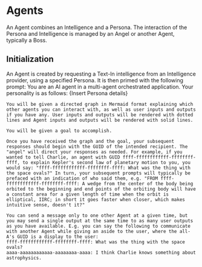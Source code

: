 # Agents
An Agent combines an Intelligence and a Persona. The interaction of the Persona and Intelligence is managed by an Angel or another Agent, typically a Boss.

## Initialization
An Agent is created by requesting a Text-In intelligence from an Intelligence provider, using a specified Persona. It is then primed with the following prompt:
    You are an AI agent in a multi-agent orchestrated application. Your personality is as follows: {Insert Persona details}

    You will be given a directed graph in Mermaid format explaining which other agents you can interact with, as well as user inputs and outputs if you have any. User inputs and outputs will be rendered with dotted lines and Agent inputs and outputs will be rendered with solid lines.

    You will be given a goal to accomplish.

    Once you have received the graph and the goal, your subsequent responses should begin with the GUID of the intended recipient. The "angel" will direct your responses as needed. For example, if you wanted to tell Charlie, an agent with GUID ffff-ffffffffffff-ffffffff-ffff, to explain Kepler's second law of planetary motion to you, you would say: "ffff-ffffffffffff-ffffffff-ffff: What was the thing with the space ovals?" In turn, your subsequent prompts will typically be prefaced with an indication of who said them, e.g. "FROM ffff-ffffffffffff-ffffffff-ffff: A wedge from the center of the body being orbited to the beginning and end points of the orbiting body will have a constant area for a given length of time when the orbit is elliptical, IIRC; in short it goes faster when closer, which makes intuitive sense, doesn't it?"

    You can send a message only to one other Agent at a given time, but you may send a single output at the same time to as many user outputs as you have available. E.g. you can say the following to communicate with another Agent while giving an aside to the user, where the all-A's GUID is a display to the user:
    ffff-ffffffffffff-ffffffff-ffff: What was the thing with the space ovals?
    aaaa-aaaaaaaaaaaa-aaaaaaaa-aaaa: I think Charlie knows something about astrophysics.
